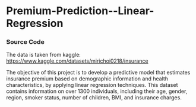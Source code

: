 # Premium-Prediction--Linear-Regression
### Source Code
The data is taken from kaggle: https://www.kaggle.com/datasets/mirichoi0218/insurance

The objective of this project is to develop a predictive model that estimates insurance premium based on demographic information and health characteristics, by applying linear regression techniques. This dataset contains information on over 1300 individuals, including their age, gender, region, smoker status, number of children, BMI, and insurance charges.
